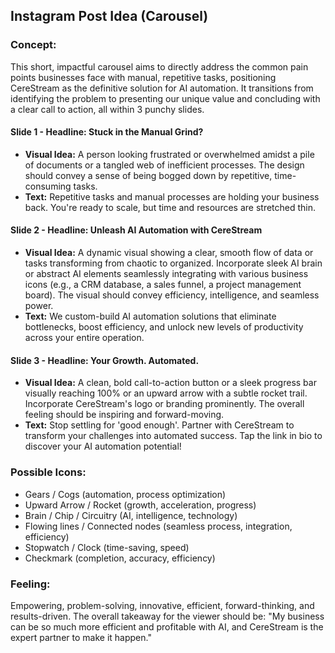 ## Instagram Post Idea (Carousel)

### Concept:
This short, impactful carousel aims to directly address the common pain points businesses face with manual, repetitive tasks, positioning CereStream as the definitive solution for AI automation. It transitions from identifying the problem to presenting our unique value and concluding with a clear call to action, all within 3 punchy slides.

#### Slide 1 - **Headline: Stuck in the Manual Grind?**
*   **Visual Idea:** A person looking frustrated or overwhelmed amidst a pile of documents or a tangled web of inefficient processes. The design should convey a sense of being bogged down by repetitive, time-consuming tasks.
*   **Text:** Repetitive tasks and manual processes are holding your business back. You're ready to scale, but time and resources are stretched thin.

#### Slide 2 - **Headline: Unleash AI Automation with CereStream**
*   **Visual Idea:** A dynamic visual showing a clear, smooth flow of data or tasks transforming from chaotic to organized. Incorporate sleek AI brain or abstract AI elements seamlessly integrating with various business icons (e.g., a CRM database, a sales funnel, a project management board). The visual should convey efficiency, intelligence, and seamless power.
*   **Text:** We custom-build AI automation solutions that eliminate bottlenecks, boost efficiency, and unlock new levels of productivity across your entire operation.

#### Slide 3 - **Headline: Your Growth. Automated.**
*   **Visual Idea:** A clean, bold call-to-action button or a sleek progress bar visually reaching 100% or an upward arrow with a subtle rocket trail. Incorporate CereStream's logo or branding prominently. The overall feeling should be inspiring and forward-moving.
*   **Text:** Stop settling for 'good enough'. Partner with CereStream to transform your challenges into automated success. Tap the link in bio to discover your AI automation potential!

### Possible Icons:
*   Gears / Cogs (automation, process optimization)
*   Upward Arrow / Rocket (growth, acceleration, progress)
*   Brain / Chip / Circuitry (AI, intelligence, technology)
*   Flowing lines / Connected nodes (seamless process, integration, efficiency)
*   Stopwatch / Clock (time-saving, speed)
*   Checkmark (completion, accuracy, efficiency)

### Feeling:
Empowering, problem-solving, innovative, efficient, forward-thinking, and results-driven. The overall takeaway for the viewer should be: "My business can be so much more efficient and profitable with AI, and CereStream is the expert partner to make it happen."